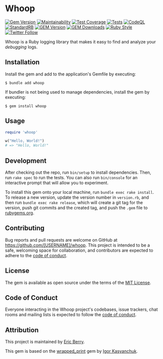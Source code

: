 # Whoop

[![Gem Version](https://badge.fury.io/rb/whoop.svg)](https://badge.fury.io/rb/whoop)
[![Maintainability](https://api.codeclimate.com/v1/badges/1ffd27fe59383a4ff52b/maintainability)](https://codeclimate.com/github/coderberry/whoop/maintainability)
[![Test Coverage](https://api.codeclimate.com/v1/badges/1ffd27fe59383a4ff52b/test_coverage)](https://codeclimate.com/github/coderberry/whoop/test_coverage)
[![Tests](https://github.com/coderberry/whoop/actions/workflows/tests.yml/badge.svg)](https://github.com/coderberry/whoop/actions/workflows/tests.yml)
[![CodeQL](https://github.com/coderberry/whoop/actions/workflows/codeql-analysis.yml/badge.svg)](https://github.com/coderberry/whoop/actions/workflows/codeql-analysis.yml)
[![StandardRB](https://github.com/coderberry/whoop/actions/workflows/standardrb.yml/badge.svg)](https://github.com/coderberry/whoop/actions/workflows/standardrb.yml)
[![GEM Version](https://img.shields.io/gem/v/whoop?color=168AFE&include_prereleases&logo=ruby&logoColor=FE1616)](https://rubygems.org/gems/whoop)
[![GEM Downloads](https://img.shields.io/gem/dt/whoop?color=168AFE&logo=ruby&logoColor=FE1616)](https://rubygems.org/gems/whoop)
[![Ruby Style](https://img.shields.io/badge/style-standard-168AFE?logo=ruby&logoColor=FE1616)](https://github.com/testdouble/standard)
[![Twitter Follow](https://img.shields.io/twitter/follow/coderberry?logo=twitter&style=social)](https://twitter.com/coderberry)

Whoop is a Ruby logging library that makes it easy to find and analyze your *debugging* logs.

## Installation

Install the gem and add to the application's Gemfile by executing:

    $ bundle add whoop

If bundler is not being used to manage dependencies, install the gem by executing:

    $ gem install whoop

## Usage

```ruby
require 'whoop'

w("Hello, World!")
# => "Hello, World!"
```

## Development

After checking out the repo, run `bin/setup` to install dependencies. Then, run `rake spec` to run the tests. You can also run `bin/console` for an interactive prompt that will allow you to experiment.

To install this gem onto your local machine, run `bundle exec rake install`. To release a new version, update the version number in `version.rb`, and then run `bundle exec rake release`, which will create a git tag for the version, push git commits and the created tag, and push the `.gem` file to [rubygems.org](https://rubygems.org).

## Contributing

Bug reports and pull requests are welcome on GitHub at https://github.com/[USERNAME]/whoop. This project is intended to be a safe, welcoming space for collaboration, and contributors are expected to adhere to the [code of conduct](https://github.com/[USERNAME]/whoop/blob/main/CODE_OF_CONDUCT.md).

## License

The gem is available as open source under the terms of the [MIT License](https://opensource.org/licenses/MIT).

## Code of Conduct

Everyone interacting in the Whoop project's codebases, issue trackers, chat rooms and mailing lists is expected to follow the [code of conduct](https://github.com/[USERNAME]/whoop/blob/main/CODE_OF_CONDUCT.md).

## Attribution

This project is maintained by [Eric Berry](https://linktr.ee/coderberry).

This gem is based on the [wrapped_print](https://github.com/igorkasyanchuk/wrapped_print) gem by [Igor Kasyanchuk](https://www.railsjazz.com/).
